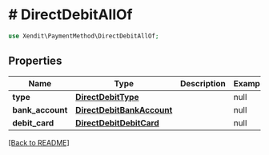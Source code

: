 # # DirectDebitAllOf


```php
use Xendit\PaymentMethod\DirectDebitAllOf;
```

## Properties

Name | Type | Description | Examples | Notes
------------ | ------------- | ------------- | ------------- | ------------- 
**type** | [**DirectDebitType**](DirectDebitType.md) |  | null | 
**bank_account** | [**DirectDebitBankAccount**](DirectDebitBankAccount.md) |  | null |  [optional]
**debit_card** | [**DirectDebitDebitCard**](DirectDebitDebitCard.md) |  | null |  [optional]

[[Back to README]](../../README.md)
